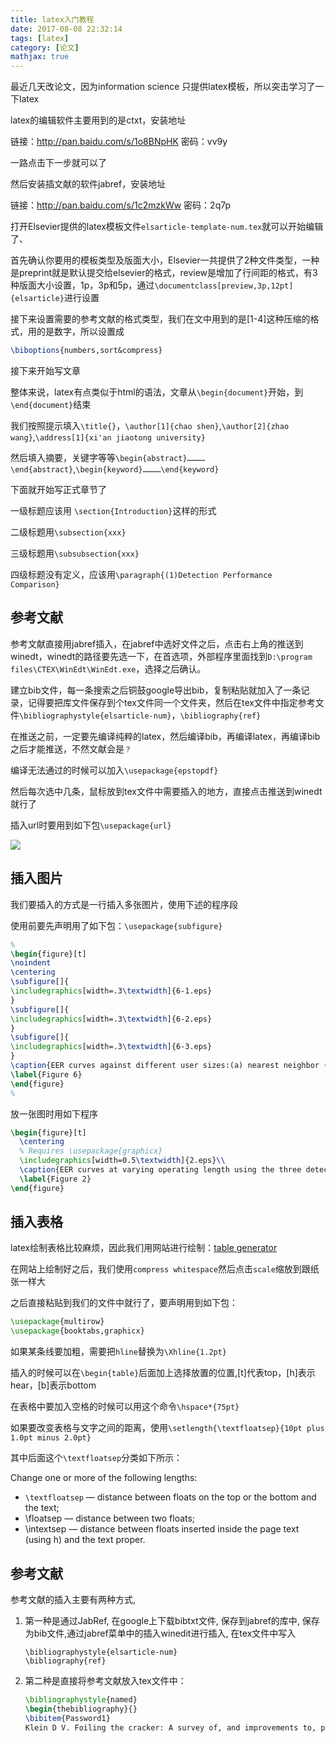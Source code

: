 ```yaml
---
title: latex入门教程
date: 2017-08-08 22:32:14
tags: [latex]
category: [论文]
mathjax: true
---
```


最近几天改论文，因为information science 只提供latex模板，所以突击学习了一下latex

latex的编辑软件主要用到的是ctxt，安装地址

<!--more-->

链接：http://pan.baidu.com/s/1o8BNpHK 密码：vv9y

一路点击下一步就可以了

然后安装插文献的软件jabref，安装地址

链接：http://pan.baidu.com/s/1c2mzkWw 密码：2q7p



打开Elsevier提供的latex模板文件`elsarticle-template-num.tex`就可以开始编辑了、

首先确认你要用的模板类型及版面大小，Elsevier一共提供了2种文件类型，一种是preprint就是默认提交给elsevier的格式，review是增加了行间距的格式，有3种版面大小设置，1p，3p和5p，通过`\documentclass[preview,3p,12pt]{elsarticle}`进行设置

接下来设置需要的参考文献的格式类型，我们在文中用到的是[1-4]这种压缩的格式，用的是数字，所以设置成

```latex
\biboptions{numbers,sort&compress}
```



接下来开始写文章

整体来说，latex有点类似于html的语法，文章从`\begin{document}`开始，到`\end{document}`结束

我们按照提示填入`\title{}`，`\author[1]{chao shen}`,`\author[2]{zhao wang}`,`\address[1]{xi'an jiaotong university}`

然后填入摘要，关键字等等`\begin{abstract}…………\end{abstract}`,`\begin{keyword}…………\end{keyword}`

下面就开始写正式章节了

一级标题应该用 `\section{Introduction}`这样的形式

二级标题用`\subsection{xxx}`

三级标题用`\subsubsection{xxx}`

四级标题没有定义，应该用`\paragraph{(1)Detection Performance Comparison}`

## 参考文献

参考文献直接用jabref插入，在jabref中选好文件之后，点击右上角的推送到winedt，winedt的路径要先选一下，在首选项，外部程序里面找到`D:\program files\CTEX\WinEdt\WinEdt.exe`，选择之后确认。

建立bib文件，每一条搜索之后铜鼓google导出bib，复制粘贴就加入了一条记录，记得要把库文件保存到个tex文件同一个文件夹，然后在tex文件中指定参考文件`\bibliographystyle{elsarticle-num}`，`\bibliography{ref}`

在推送之前，一定要先编译纯粹的latex，然后编译bib，再编译latex，再编译bib之后才能推送，不然文献会是`？` 

编译无法通过的时候可以加入`\usepackage{epstopdf}`

然后每次选中几条，鼠标放到tex文件中需要插入的地方，直接点击推送到winedt就行了

插入url时要用到如下包`\usepackage{url}`

![](https://github-blog-1255346696.cos.ap-beijing.myqcloud.com/pics/17-8-10/8740980.jpg)

## 插入图片

我们要插入的方式是一行插入多张图片，使用下述的程序段

使用前要先声明用了如下包：`\usepackage{subfigure}`

```latex
%
\begin{figure}[t]
\noindent
\centering
\subfigure[]{
\includegraphics[width=.3\textwidth]{6-1.eps}
}
\subfigure[]{
\includegraphics[width=.3\textwidth]{6-2.eps}
}
\subfigure[]{
\includegraphics[width=.3\textwidth]{6-3.eps}
}
\caption{EER curves against different user sizes:(a) nearest neighbor (Mahalanobis), (b) One-class support vector machine, (c) Mahalanobis (normed).}
\label{Figure 6}
\end{figure}
%
```

放一张图时用如下程序

```latex
\begin{figure}[t]
  \centering
  % Requires \usepackage{graphicx}
  \includegraphics[width=0.5\textwidth]{2.eps}\\
  \caption{EER curves at varying operating length using the three detectors. X-axis represents the number of touch operations to verify a user's identity}
  \label{Figure 2}
\end{figure}
```



## 插入表格

latex绘制表格比较麻烦，因此我们用网站进行绘制：[table generator](http://www.tablesgenerator.com/latex_tables)

在网站上绘制好之后，我们使用`compress whitespace`然后点击`scale`缩放到跟纸张一样大

之后直接粘贴到我们的文件中就行了，要声明用到如下包：

```latex
\usepackage{multirow}
\usepackage{booktabs,graphicx}
```

如果某条线要加粗，需要把`hline`替换为`\Xhline{1.2pt}`

插入的时候可以在`\begin{table}`后面加上选择放置的位置,[t]代表top，[h]表示hear，[b]表示bottom

在表格中要加入空格的时候可以用这个命令`\hspace*{75pt}`

如果要改变表格与文字之间的距离，使用`\setlength{\textfloatsep}{10pt plus 1.0pt minus 2.0pt}`

其中后面这个`\textfloatsep`分类如下所示：

Change one or more of the following lengths:

* `\textfloatsep` — distance between floats on the top or the bottom and the text;
* \floatsep — distance between two floats;
* \intextsep — distance between floats inserted inside the page text (using h) and the text proper.

## 参考文献

参考文献的插入主要有两种方式,

1. 第一种是通过JabRef, 在google上下载bibtxt文件, 保存到jabref的库中, 保存为bib文件,通过jabref菜单中的插入winedit进行插入, 在tex文件中写入

   ```
   \bibliographystyle{elsarticle-num}
   \bibliography{ref}
   ```

2. 第二种是直接将参考文献放入tex文件中：

   ```latex
   \bibliographystyle{named}
   \begin{thebibliography}{}
   \bibitem{Password1}
   Klein D V. Foiling the cracker: A survey of, and improvements to, password security[C]//Proceedings of the 2nd USENIX Security Workshop. 1990: 5-14.
   ```

   ​